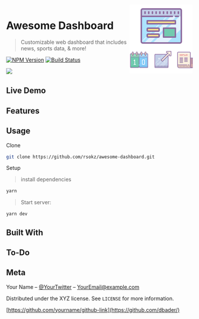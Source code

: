 <img src="awesome-dashboard-icon.png" align="right" />

# Awesome Dashboard

> Customizable web dashboard that includes news, sports data, & more!

[![NPM Version][npm-image]][npm-url]
[![Build Status][travis-image]][travis-url]

![](header.png)

## Live Demo

## Features

## Usage

Clone

```sh
git clone https://github.com/rsokz/awesome-dashboard.git
```

Setup

> install dependencies

```sh
yarn
```

> Start server:

```sh
yarn dev
```

## Built With

## To-Do

## Meta

Your Name – [@YourTwitter](https://twitter.com/dbader_org) – YourEmail@example.com

Distributed under the XYZ license. See `LICENSE` for more information.

[https://github.com/yourname/github-link](https://github.com/dbader/)

<!-- Markdown link & img dfn's -->

[npm-image]: https://img.shields.io/npm/v/datadog-metrics.svg?style=flat-square
[npm-url]: https://npmjs.org/package/datadog-metrics
[travis-image]: https://img.shields.io/travis/dbader/node-datadog-metrics/master.svg?style=flat-square
[travis-url]: https://travis-ci.org/dbader/node-datadog-metrics
[wiki]: https://github.com/yourname/yourproject/wiki
